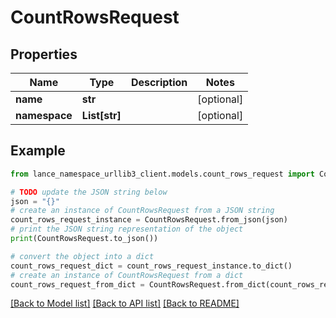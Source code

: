 # CountRowsRequest


## Properties

Name | Type | Description | Notes
------------ | ------------- | ------------- | -------------
**name** | **str** |  | [optional] 
**namespace** | **List[str]** |  | [optional] 

## Example

```python
from lance_namespace_urllib3_client.models.count_rows_request import CountRowsRequest

# TODO update the JSON string below
json = "{}"
# create an instance of CountRowsRequest from a JSON string
count_rows_request_instance = CountRowsRequest.from_json(json)
# print the JSON string representation of the object
print(CountRowsRequest.to_json())

# convert the object into a dict
count_rows_request_dict = count_rows_request_instance.to_dict()
# create an instance of CountRowsRequest from a dict
count_rows_request_from_dict = CountRowsRequest.from_dict(count_rows_request_dict)
```
[[Back to Model list]](../README.md#documentation-for-models) [[Back to API list]](../README.md#documentation-for-api-endpoints) [[Back to README]](../README.md)


